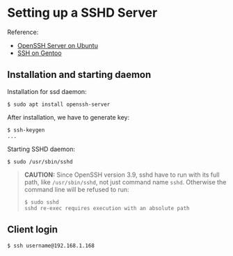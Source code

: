 # Setting up a SSHD Server

Reference:

* [OpenSSH Server on Ubuntu](https://help.ubuntu.com/lts/serverguide/openssh-server.htmlhttps://help.ubuntu.com/lts/serverguide/openssh-server.html)
* [SSH on Gentoo](https://wiki.gentoo.org/wiki/SSH)

## Installation and starting daemon

Installation for ssd daemon:

``` shell
$ sudo apt install openssh-server
```

After installation, we have to generate key:

``` shell
$ ssh-keygen 
...
```

Starting SSHD daemon:

``` shell
$ sudo /usr/sbin/sshd
```

> **CAUTION:** Since OpenSSH version 3.9, sshd have to run with its full path, like `/usr/sbin/sshd`, not just command name `sshd`. Otherwise the command line will be refused to run:
>
> ``` shell
> $ sudo sshd
> sshd re-exec requires execution with an absolute path
> ```

## Client login
``` shell
$ ssh username@192.168.1.168
```

